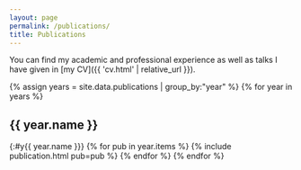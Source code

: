```yaml
---
layout: page
permalink: /publications/
title: Publications
---
```


You can find my academic and professional experience as well as talks I have given in [my CV]({{ 'cv.html' | relative_url  }}).

{% assign years = site.data.publications | group_by:"year" %}
{% for year in years %}
## {{ year.name }}
{:#y{{ year.name }}}
{% for pub in year.items %}
  {% include publication.html pub=pub %}
{% endfor %}
{% endfor %}
